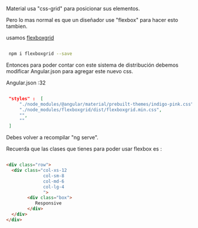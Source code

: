 Material usa "css-grid" para posicionar sus elementos.

Pero lo mas normal es que un diseñador use "flexbox" para hacer esto tambien.

usamos [flexboxgrid](https://flexboxgrid.com)

```bash

 npm i flexboxgrid --save

```

Entonces para poder contar con este sistema de distribución debemos modificar
Angular.json para agregar este nuevo css.

Angular.json :32
```JSON

 "styles" :  [
     "./node_modules/@angular/material/prebuilt-themes/indigo-pink.css",
     "./node_modules/flexboxgrid/dist/flexboxgrid.min.css",
     "",
     ""
 ]

```

Debes volver a recompilar "ng serve".

Recuerda que las clases que tienes para poder usar flexbox es :

```HTML

<div class="row">
  <div class="col-xs-12
              col-sm-8
              col-md-6
              col-lg-4
              ">
        <div class="box">
           Responsive
        </div>
  </div>
</div>
 
```

